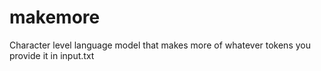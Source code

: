 # makemore

Character level language model that makes more of whatever tokens you provide it in input.txt
